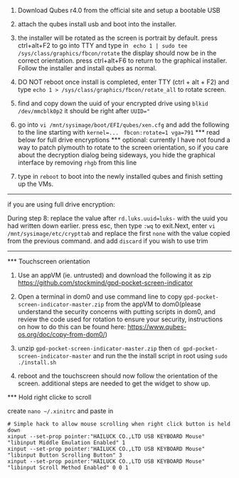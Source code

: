 1. Download Qubes r4.0 from the official site and setup a bootable USB

2. attach the qubes install usb and boot into the installer.

3. the installer will be rotated as the screen is portrait by default. press ctrl+alt+F2 to go into TTY and type in ` echo 1 | sudo tee /sys/class/graphics/fbcon/rotate` the display should now be in the correct orientation. press ctrl+alt+F6 to return to the graphical installer. Follow the installer and install qubes as normal.

5. DO NOT reboot once install is completed, enter TTY (ctrl + alt + F2) and type `echo 1 > /sys/class/graphics/fbcon/rotate_all` to rotate screen.

6. find and copy down the uuid of your encrypted drive using `blkid /dev/mmcblk0p2` it should be right after `UUID="`

7. go into `vi /mnt/sysimage/boot/EFI/qubes/xen.cfg` and add the following to the line starting with `kernel=...`
` fbcon:rotate=1 vga=791`
*** read below for full drive encryptions ***
optional: currently I have not found a way to patch plymouth to rotate to the screen orientation, so if you care about the decryption dialog being sideways, you hide the graphical interface by removing `rhgb` from this line

9. type in `reboot` to boot into the newly installed qubes and finish setting up the VMs.


***********
if you are using full drive encryption:

During step 8: replace the value after `rd.luks.uuid=luks-` with the uuid you had written down earlier. press esc, then type `:wq` to exit.Next, enter `vi /mnt/sysimage/etc/crypttab` and replace the first `none` with the value copied from the previous command. and add `discard` if you wish to use trim

***********


*** Touchscreen orientation

1. Use an appVM (ie. untrusted) and download the following it as zip https://github.com/stockmind/gpd-pocket-screen-indicator 
2. Open a terminal in dom0 and use command line to copy `gpd-pocket-screen-indicator-master.zip` from the appVM to dom0(please understand the security concerns with putting scripts in dom0, and review the code used for rotation to ensure your security, instructions on how to do this can be found here: https://www.qubes-os.org/doc/copy-from-dom0/)

3. unzip `gpd-pocket-screen-indicator-master.zip` then `cd gpd-pocket-screen-indicator-master` and run the the install script in root using `sudo ./install.sh`

4. reboot and the touchscreen should now follow the orientation of the screen. additional steps are needed to get the widget to show up.

*** Hold right clicke to scroll

create `nano ~/.xinitrc` and paste in

```
# Simple hack to allow mouse scrolling when right click button is held down
xinput --set-prop pointer:"HAILUCK CO.,LTD USB KEYBOARD Mouse" "libinput Middle Emulation Enabled" 1
xinput --set-prop pointer:"HAILUCK CO.,LTD USB KEYBOARD Mouse" "libinput Button Scrolling Button" 3
xinput --set-prop pointer:"HAILUCK CO.,LTD USB KEYBOARD Mouse" "libinput Scroll Method Enabled" 0 0 1
```
